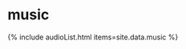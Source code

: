 # music

{% include audioList.html items=site.data.music %}
<script type="text/javascript">
  document.querySelector('audio').addEventListener('ended',function(e) {
      var next = document.getElementById(parseInt(e.currentTarget.id) + 1);
      if (next) {
        next.play();
      }
    });
</script>
